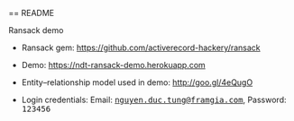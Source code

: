 == README

Ransack demo

* Ransack gem: https://github.com/activerecord-hackery/ransack

* Demo: https://ndt-ransack-demo.herokuapp.com

* Entity–relationship model used in demo: http://goo.gl/4eQugO

* Login credentials: Email: <tt>nguyen.duc.tung@framgia.com</tt>, Password: <tt>123456</tt>
